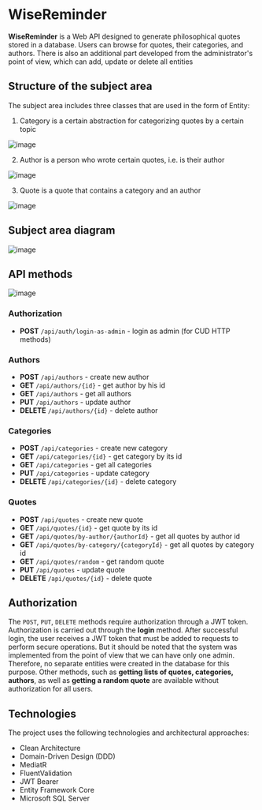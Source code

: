 # WiseReminder

**WiseReminder** is a Web API designed to generate philosophical quotes stored in a database. Users can browse for quotes, their categories, and authors. There is also an additional part developed from the administrator's point of view, which can add, update or delete all entities

## Structure of the subject area

The subject area includes three classes that are used in the form of Entity:

1. Category is a certain abstraction for categorizing quotes by a certain topic

![image](https://github.com/user-attachments/assets/b8a88047-627d-4938-a907-2725384b0d43)

2. Author is a person who wrote certain quotes, i.e. is their author

![image](https://github.com/user-attachments/assets/fb03bda3-f578-4ba8-b7bf-e29101626c0e)

3. Quote is a quote that contains a category and an author

![image](https://github.com/user-attachments/assets/c714cb30-61f8-4417-9121-2b74547776ba)

## Subject area diagram

![image](https://github.com/user-attachments/assets/e1946acd-b901-4590-8f66-7d1ef6a1efdf)

## API methods

![image](https://github.com/user-attachments/assets/1003ea57-f3ac-4a40-80a1-a96ddb2a4918)

### Authorization

- **POST** `/api/auth/login-as-admin` - login as admin (for CUD HTTP methods)

### Authors

- **POST** `/api/authors` - create new author
- **GET** `/api/authors/{id}` - get author by his id
- **GET** `/api/authors` - get all authors
- **PUT** `/api/authors` - update author
- **DELETE** `/api/authors/{id}` - delete author

### Categories

- **POST** `/api/categories` - create new category
- **GET** `/api/categories/{id}` - get category by its id
- **GET** `/api/categories` - get all categories
- **PUT** `/api/categories` - update category
- **DELETE** `/api/categories/{id}` - delete category

### Quotes

- **POST** `/api/quotes` - create new quote
- **GET** `/api/quotes/{id}` - get quote by its id
- **GET** `/api/quotes/by-author/{authorId}` - get all quotes by author id
- **GET** `/api/quotes/by-category/{categoryId}` - get all quotes by category id
- **GET** `/api/quotes/random` - get random quote
- **PUT** `/api/quotes` - update quote
- **DELETE** `/api/quotes/{id}` - delete quote

## Authorization

The `POST`, `PUT`, `DELETE` methods require authorization through a JWT token. Authorization is carried out through the **login** method. After successful login, the user receives a JWT token that must be added to requests to perform secure operations. But it should be noted that the system was implemented from the point of view that we can have only one admin. Therefore, no separate entities were created in the database for this purpose. Other methods, such as **getting lists of quotes, categories, authors**, as well as **getting a random quote** are available without authorization for all users.

## Technologies

The project uses the following technologies and architectural approaches:
- Clean Architecture
- Domain-Driven Design (DDD)
- MediatR
- FluentValidation
- JWT Bearer
- Entity Framework Core
- Microsoft SQL Server

